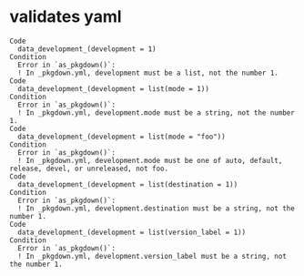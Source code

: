 # validates yaml

    Code
      data_development_(development = 1)
    Condition
      Error in `as_pkgdown()`:
      ! In _pkgdown.yml, development must be a list, not the number 1.
    Code
      data_development_(development = list(mode = 1))
    Condition
      Error in `as_pkgdown()`:
      ! In _pkgdown.yml, development.mode must be a string, not the number 1.
    Code
      data_development_(development = list(mode = "foo"))
    Condition
      Error in `as_pkgdown()`:
      ! In _pkgdown.yml, development.mode must be one of auto, default, release, devel, or unreleased, not foo.
    Code
      data_development_(development = list(destination = 1))
    Condition
      Error in `as_pkgdown()`:
      ! In _pkgdown.yml, development.destination must be a string, not the number 1.
    Code
      data_development_(development = list(version_label = 1))
    Condition
      Error in `as_pkgdown()`:
      ! In _pkgdown.yml, development.version_label must be a string, not the number 1.

